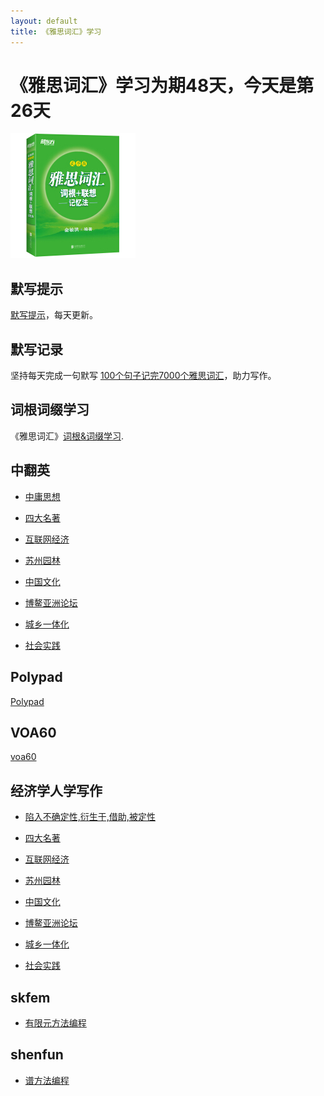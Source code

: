 ```yaml
---
layout: default
title: 《雅思词汇》学习
---
```



# 《雅思词汇》学习为期48天，今天是第26天

<img src="images/ielts_vocabulary.jpg" alt="the cover of book"/>

## 默写提示

[默写提示](ielts-silent-writing.html)，每天更新。


## 默写记录
    
坚持每天完成一句默写 [100个句子记完7000个雅思词汇](ielts100.html)，助力写作。

## 词根词缀学习

《雅思词汇》[词根&词缀学习](ielts-root.html).

## 中翻英

* [中庸思想](zh2en/zh2en01.html)

* [四大名著](zh2en/zh2en02.html)

* [互联网经济](zh2en/zh2en03.html)

* [苏州园林](zh2en/zh2en04.html)

* [中国文化](zh2en/zh2en05.html)

* [博鳌亚洲论坛](zh2en/zh2en06.html)

* [城乡一体化](zh2en/zh2en07.html)

* [社会实践](zh2en/zh2en08.html)


## Polypad

[Polypad](polypad.html)

## VOA60

[voa60](learningenglish-voanews.html)

## 经济学人学写作

* [陷入不确定性,衍生于,借助,被定性](TheEconomist/TE01.html)

* [四大名著](TheEconomist/TE02.html)

* [互联网经济](TheEconomist/TE03.html)

* [苏州园林](TheEconomist/TE04.html)

* [中国文化](TheEconomist/TE05.html)

* [博鳌亚洲论坛](TheEconomist/TE06.html)

* [城乡一体化](TheEconomist/TE07.html)

* [社会实践](TheEconomist/TE08.html)

## skfem

* [有限元方法编程](skfem/skfem01.html)

## shenfun

* [谱方法编程](shenfun/shenfun01.html)


